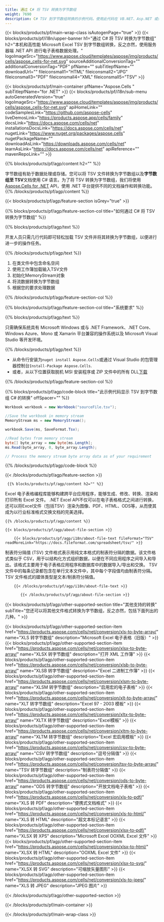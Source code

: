 ```yaml
---
title: 通过 C# 将 TSV 转换为字节数组
weight: 7690
description: C# TSV 到字节数组转换的示例代码。使用此代码在 VB.NET、Asp.NET 或任何基于 .NET 的应用程序中将 Excel TSV 转换为字节数组。
---
```

{{< blocks/products/pf/main-wrap-class isAutogenPage="true" >}}
{{< blocks/products/pf/i18n/upper-banner h1="通过 C# 将 TSV 转换为字节数组" h2="本机和高性能 Microsoft Excel TSV 到字节数组转换，反之亦然，使用服务器端 .NET API 进行电子表格数据处理。" logoImageSrc="https://www.aspose.cloud/templates/aspose/img/products/cells/aspose_cells-for-net.svg" sourceAdditionalConversionTag="" additionalConversionTag="PDF" pfName="" subTitlepfName="" downloadUrl="" fileiconsmall1="HTML" fileiconsmall2="JPG" fileiconsmall3="PDF" fileiconsmall4="XML" fileiconsmall5="TSV" >}}

{{< blocks/products/pf/main-container pfName="Aspose.Cells " subTitlepfName="for .NET" >}}
{{< blocks/products/pf/i18n/sub-menu autoGeneratedVersion="true" logoImageSrc="https://www.aspose.cloud/templates/aspose/img/products/cells/aspose_cells-for-net.svg" apiHomeLink="" codeSamplesLink="https://github.com/aspose-cells" liveDemosLink="https://products.aspose.app/cells/family" docsLink="https://docs.aspose.com/cells/net" installationsDocsLink="https://docs.aspose.com/cells/net" nugetLink="https://www.nuget.org/packages/aspose.cells" nugetPackageName="" downloadAsLink="https://downloads.aspose.com/cells/net" learnAsLink="https://docs.aspose.com/cells/net" apiReference="" mavenRepoLink="" >}}

{{% blocks/products/pf/agp/content h2="" %}}

字节数组有助于数据处理或存储。您可以将 TSV 文件转换为字节数组以及**字节数组至 TSV**文档使用 C# 语言。为了将 TSV 转换为字节数组，我们将使用
 [Aspose.Cells for .NET](https://products.aspose.com/cells/net) 
API，使用 .NET 平台提供不同的文档操作和转换功能。
{{% /blocks/products/pf/agp/content %}}

{{< blocks/products/pf/agp/feature-section isGrey="true" >}}

{{% blocks/products/pf/agp/feature-section-col title="如何通过 C# 将 TSV 转换为字节数组" %}}

{{% blocks/products/pf/agp/text %}}

开发人员只需几行代码即可轻松加载 TSV 文件并将其转换为字节数组，以便进行进一步的操作任务。

{{% /blocks/products/pf/agp/text %}}

1. 在类文件中包含命名空间
1. 使用工作簿加载输入TSV文件
1. 初始化MemoryStream对象
1. 将流数据转换为字节数组
1. 根据您的要求处理数据

{{% /blocks/products/pf/agp/feature-section-col %}}

{{% blocks/products/pf/agp/feature-section-col title="系统要求" %}}

{{% blocks/products/pf/agp/text %}}

只需确保系统具有 Microsoft Windows 或与 .NET Framework、.NET Core、Windows Azure、Mono 或 Xamarin 平台兼容的操作系统以及 Microsoft Visual Studio 等开发环境。

{{% /blocks/products/pf/agp/text %}}

- 从命令行安装为<code>nuget install Aspose.Cells</code>或通过 Visual Studio 的包管理器控制台<code>Install-Package Aspose.Cells</code>.
- 或者，从以下位置获取脱机 MSI 安装程序或 ZIP 文件中的所有 DLL<a href="https://downloads.aspose.com/cells/net">下载</a>

{{% /blocks/products/pf/agp/feature-section-col %}}

{{% blocks/products/pf/agp/code-block title="此示例代码显示 TSV 到字节数组 C# 的转换" offSpacer="" %}}

```cs
Workbook workbook = new Workbook("sourceFile.tsv");

//Save the workbook in memory stream
MemoryStream ms = new MemoryStream();

workbook.Save(ms, SaveFormat.Tsv);

//Read bytes from memory stream
byte[] byte_array = new byte[ms.Length];
ms.Read(byte_array, 0, byte_array.Length);

// Process the memory stream byte array data as of your requirement 

```

{{% /blocks/products/pf/agp/code-block %}}

{{< /blocks/products/pf/agp/feature-section >}}

<!-- aboutfile Starts -->
      
     {{% blocks/products/pf/agp/content h2="" %}}

Excel 电子表格编程库能够构建跨平台应用程序，能够生成、修改、转换、渲染和打印所有 Excel 文件。 .NET Excel API不仅可以在电子表格格式之间进行转换，还可以将Excel文件（包括TSV）渲染为图像、PDF、HTML、ODS等，从而使其成为以行业标准格式交换文档的完美选择。



    {{% /blocks/products/pf/agp/content %}}

    {{< blocks/products/pf/agp/about-file-section >}}

        {{< blocks/products/pf/agp/i18n/about-file-text fileFormat="TSV" readMoreLink="https://docs.fileformat.com/spreadsheet/tsv/" >}}
制表符分隔值 (TSV) 文件格式表示用纯文本格式的制表符分隔的数据。该文件格式类似于 CSV，用于以结构化方式组织数据，以便在不同应用程序之间导入和导出。该格式主要用于电子表格应用程序和数据库中的数据导入/导出和交换。 TSV 文件中的每条记录都包含在单行文本文件中，其中每个字段值均由制表符分隔。 TSV 文件格式的媒体类型是文本/制表符分隔值。

        {{< /blocks/products/pf/agp/i18n/about-file-text >}}

           {{< /blocks/products/pf/agp/about-file-section >}}


<!-- aboutfile Ends -->

{{< blocks/products/pf/agp/other-supported-section title="其他支持的转换" subTitle="您还可以将其他文件格式转换为字节数组，反之亦然，包括下面列出的几种。" >}}

{{< blocks/products/pf/agp/other-supported-section-item href="https://products.aspose.com/cells/net/conversion/xls-to-byte-array/" name="XLS 转字节数组" description="Microsoft Excel 电子表格（旧版）" >}} {{< blocks/products/pf/agp/other-supported-section-item href="https://products.aspose.com/cells/net/conversion/xlsx-to-byte-array/" name="XLSX 转字节数组" description="打开 XML 工作簿" >}} {{< blocks/products/pf/agp/other-supported-section-item href="https://products.aspose.com/cells/net/conversion/xlsb-to-byte-array/" name="XLSB 转字节数组" description="Excel 二进制工作簿" >}} {{< blocks/products/pf/agp/other-supported-section-item href="https://products.aspose.com/cells/net/conversion/xlsm-to-byte-array/" name="XLSM 转字节数组" description="启用宏的电子表格" >}} {{< blocks/products/pf/agp/other-supported-section-item href="https://products.aspose.com/cells/net/conversion/xlt-to-byte-array/" name="XLT 转字节数组" description="Excel 97 - 2003 模板" >}} {{< blocks/products/pf/agp/other-supported-section-item href="https://products.aspose.com/cells/net/conversion/xltx-to-byte-array/" name="XLTX 转字节数组" description="Excel模板" >}} {{< blocks/products/pf/agp/other-supported-section-item href="https://products.aspose.com/cells/net/conversion/xltm-to-byte-array/" name="XLTM 转字节数组" description="Excel 宏启用模板" >}} {{< blocks/products/pf/agp/other-supported-section-item href="https://products.aspose.com/cells/net/conversion/csv-to-byte-array/" name="CSV 转字节数组" description="逗号分隔值" >}} {{< blocks/products/pf/agp/other-supported-section-item href="https://products.aspose.com/cells/net/conversion/tsv-to-byte-array/" name="TSV 转字节数组" description="制表符分隔值" >}} {{< blocks/products/pf/agp/other-supported-section-item href="https://products.aspose.com/cells/net/conversion/ods-to-byte-array/" name="ODS 转字节数组" description="开放文档电子表格" >}} {{< blocks/products/pf/agp/other-supported-section-item href="https://products.aspose.com/cells/net/conversion/xls-to-pdf/" name="XLS 转 PDF" description="便携式文档格式" >}} {{< blocks/products/pf/agp/other-supported-section-item href="https://products.aspose.com/cells/net/conversion/xls-to-html/" name="XLS 转 HTML" description="超文本标记语言" >}} {{< blocks/products/pf/agp/other-supported-section-item href="https://products.aspose.com/cells/net/conversion/xlsx-to-pdf/" name="XLSX 转 XPS" description="Microsoft Excel OOXML Excel 文件" >}} {{< blocks/products/pf/agp/other-supported-section-item href="https://products.aspose.com/cells/net/conversion/xlsx-to-html/" name="XLSX 转 HTML" description="OOXML Excel 文件" >}} {{< blocks/products/pf/agp/other-supported-section-item href="https://products.aspose.com/cells/net/conversion/xlsx-to-svg/" name="XLSX 转 SVG" description="可缩放矢量图形" >}} {{< blocks/products/pf/agp/other-supported-section-item href="https://products.aspose.com/cells/net/conversion/xls-to-jpeg/" name="XLS 转 JPEG" description="JPEG 图片" >}} 

{{< /blocks/products/pf/agp/other-supported-section >}}

{{< /blocks/products/pf/main-container >}}
    
{{< /blocks/products/pf/main-wrap-class >}}
